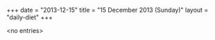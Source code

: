 +++
date = "2013-12-15"
title = "15 December 2013 (Sunday)"
layout = "daily-diet"
+++

<p>&lt;no entries&gt;</p>